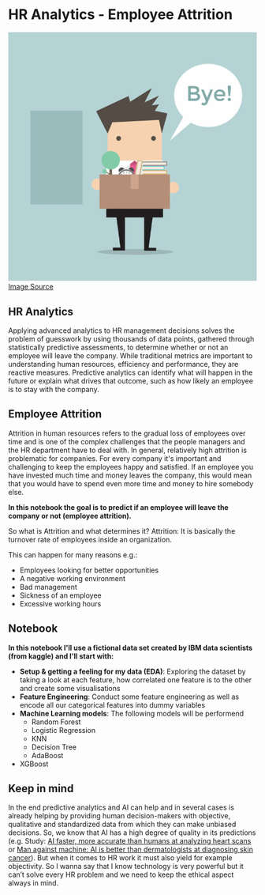 # HR Analytics - Employee Attrition

![](https://github.com/Ela-Bo/HR-Analytics-Employee-Attrition/blob/main/Employee%20Attrition.png)
[Image Source](http://thecontextofthings.com/2017/01/06/employee-attrition/)

## HR Analytics 

Applying advanced analytics to HR management decisions solves the problem of guesswork by using thousands of data points, gathered through statistically predictive assessments, to determine whether or not an employee will leave the company. While traditional metrics are important to understanding human resources, efficiency and performance, they are reactive measures. Predictive analytics can identify what will happen in the future or explain what drives that outcome, such as how likely an employee is to stay with the company.

## Employee Attrition 

Attrition in human resources refers to the gradual loss of employees over time and is one of the complex challenges that the people managers and the HR department have to deal with. In general, relatively high attrition is problematic for companies. For every company it's important and challenging to keep the employees happy and satisfied. If an employee you have invested much time and money leaves the company, this would mean that you would have to spend even more time and money to hire somebody else.

**In this notebook the goal is to predict if an employee will leave the company or not (employee attrition).**

So what is Attrition and what determines it? Attrition: It is basically the turnover rate of employees inside an organization.

This can happen for many reasons e.g.:

* Employees looking for better opportunities
* A negative working environment
* Bad management
* Sickness of an employee
* Excessive working hours

## Notebook 
**In this notebook I'll use a fictional data set created by IBM data scientists (from kaggle) and I'll start with:**

* **Setup & getting a feeling for my data (EDA)**: Exploring the dataset by taking a look at each feature, how correlated one feature is to the other and create some visualisations
* **Feature Engineering**: Conduct some feature engineering as well as encode all our categorical features into dummy variables
* **Machine Learning models**: The following models will be performend
  * Random Forest
  * Logistic Regression
  * KNN
  * Decision Tree
  * AdaBoost
*   XGBoost

## Keep in mind 

In the end predictive analytics and AI can help and in several cases is already helping by providing human decision-makers with objective, qualitative and standardized data from which they can make unbiased decisions. So, we know that AI has a high degree of quality in its predictions (e.g. Study: [AI faster, more accurate than humans at analyzing heart scans](https://smarttelecardiology.com/blog/178/ai-is-quicker-and-more-accurate-than-humans-in-analyzing-heart-scans/) or [Man against machine: AI is better than dermatologists at diagnosing skin cancer](https://www.sciencedaily.com/releases/2018/05/180528190839.htm)). But when it comes to HR work it must also yield for example objectivity. So I wanna say that I know technology is very powerful but it can’t solve every HR problem and we need to keep the ethical aspect always in mind.
